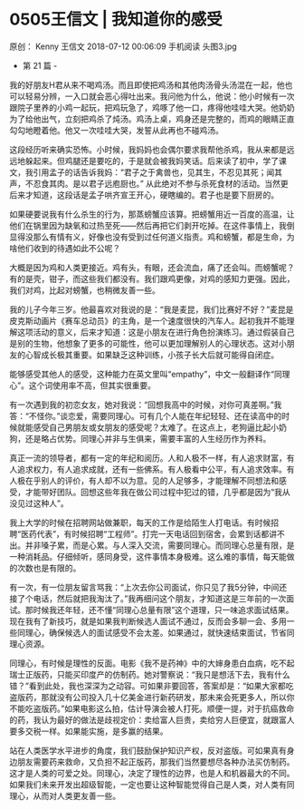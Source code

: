 # 0505王信文 | 我知道你的感受
原创：
Kenny
王信文
2018-07-12 00:06:09
手机阅读
头图3.jpg



- 第 21 篇 -





我的好朋友H君从来不喝鸡汤。而且即使把鸡汤和其他肉汤骨头汤混在一起，他也可以轻易分辨，一入口就会恶心得吐出来。我问他为什么，他说：他小时候有一次跟院子里养的小鸡一起玩，把鸡玩急了，鸡啄了他一口，疼得他哇哇大哭。他奶奶为了给他出气，立刻把鸡杀了炖汤。鸡汤上桌，鸡身还是完整的，而鸡的眼睛正直勾勾地瞪着他。他又一次哇哇大哭，发誓从此再也不碰鸡汤。



这段经历听来确实恐怖。小时候，我妈妈也会偶尔要求我帮他杀鸡，我从来都是远远地躲起来。但鸡腿还是要吃的，于是就会被我妈笑话。后来读了初中，学了课文，我引用孟子的话告诉我妈：“君子之于禽兽也，见其生，不忍见其死；闻其声，不忍食其肉。是以君子远庖厨也。” 从此绝对不参与杀死食材的活动。当然更后来才知道，这段话是孟子哄齐宣王开心，硬瞎编的。君子也是要下厨房的。



如果硬要说我有什么杀生的行为，那蒸螃蟹应该算。把螃蟹用近一百度的高温，让他们在锅里因为缺氧和过热至死——然后再把它们剥开吃掉。在这件事情上，我倒显得没那么有情有义，好像也没有受到过任何道义指责。鸡和螃蟹，都是生命，为啥他们收到的待遇如此不公呢？



大概是因为鸡和人类更接近。鸡有头，有眼，还会流血，痛了还会叫。而螃蟹呢？有的是壳，钳子，而这些我们都没有。我们跟鸡更像，对鸡的感知力更强。因此，我们对鸡，比起对螃蟹，也稍微友善一些。



我的儿子今年三岁。他最喜欢对我说的是：“我是麦昆，我们比赛好不好？”麦昆是皮克斯动画片《赛车总动员》的主角，是一个速度很快的汽车人。起初我并不能理解这项活动的意义，后来才知道：这是小朋友在进行角色扮演练习。通过假装自己是别的生物，他想象了更多的可能性，他可以更加理解别人的心理状态。这对小朋友的心智成长极其重要。如果缺乏这种训练，小孩子长大后就可能得自闭症。



能够感受其他人的感受，这种能力在英文里叫“empathy”，中文一般翻译作“同理心”。这个词使用率不高，但其实很重要。



有一次遇到我的初恋女友，她对我说：“回想我高中的时候，对你可真差啊。”我答：“不怪你。”谈恋爱，需要同理心。可有几个人能在年纪轻轻、还在读高中的时候就能感受自己男朋友或女朋友的感受呢？太难了。在这点上，老狗逼比起小奶狗，还是略占优势。同理心并非与生俱来，需要丰富的人生经历作为养料。



真正一流的领导者，都有一定的年纪和阅历。人和人极不一样，有人追求财富，有人追求权力，有人追求成就，还有一些佛系。有人极看中公平，有人追求效率。有人极在乎别人的评价，有人却不以为意。见的人足够多，才能理解不同想法和感受，才能带好团队。回想这些年我在做公司过程中犯过的错，几乎都是因为“我从没见过这种人”。



我上大学的时候在招聘网站做兼职，每天的工作是给陌生人打电话。有时候招聘“医药代表”，有时候招聘“工程师”。打完一天电话回到宿舍，会累到话都讲不出。并非嗓子累，而是心累。与人深入交流，需要同理心。而同理心总量有限，是一种消耗品。仔细倾听，感同身受，这件事情本身极难。这么难的事情，每天能做的次数也是有限的。



有一次，有一位朋友留言骂我：“上次去你公司面试，你只见了我5分钟，中间还接了个电话，然后就把我淘汰了。”我再细问这个朋友，才知道这是三年前的一次面试。那时候我还年轻，还不懂“同理心总量有限”这个道理，只一味追求面试结果。现在我有了新技巧，就是如果我判断候选人面试不通过，反而会多聊一会、多用一些同理心，确保候选人的面试感受不会太差。如果通过，就快速结束面试，节省同理心资源。



同理心，有时候是理性的反面。电影《我不是药神》中的大婶身患白血病，吃不起瑞士正版药，只能买印度产的仿制药。她对警察说：“我只是想活下去，我有什么错？”看到此处，我也深深为之动容。可如果非要回答，答案却是：“如果大家都吃盗版药，那就没有公司投入几十亿美金进行新药研发，那未来会死更多人，所以你不能吃盗版药。”如果电影这么拍，估计导演会被人打死。顺便一提，对于抗癌救命的药，我认为最好的做法是歧视定价：卖给富人巨贵，卖给穷人巨便宜，就跟富人要多交税一样。如果能实施，是多赢的结果。



站在人类医学水平进步的角度，我们鼓励保护知识产权，反对盗版。可如果真有身边朋友需要药来救命，又负担不起正版药，那我们当然要想尽各种办法买仿制药。这才是人类的可爱之处。同理心，决定了理性的边界，也是人和机器最大的不同。如果我们未来开发出超级智能，一定也要让这种智能觉得自己是人类，对人类有同理心，从而对人类更友善一些。